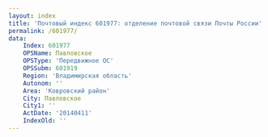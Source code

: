 ```yaml
---
layout: index
title: 'Почтовый индекс 601977: отделение почтовой связи Почты России'
permalink: /601977/
data:
    Index: 601977
    OPSName: Павловское
    OPSType: 'Передвижное ОС'
    OPSSubm: 601919
    Region: 'Владимирская область'
    Autonom: ''
    Area: 'Ковровский район'
    City: Павловское
    City1: ''
    ActDate: '20140411'
    IndexOld: ''
---
```

